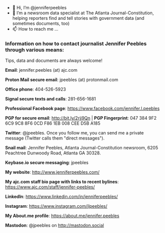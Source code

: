 - 👋 Hi, I’m @jenniferpeebles
- 👀 I’m a newsroom data specialist at The Atlanta Journal-Constitution, helping reporters find and tell stories with government data (and sometimes documents, too)
- 📫 How to reach me ...

### Information on how to contact journalist Jennifer Peebles through various means:

Tips, data and documents are always welcome!

**Email**: jennifer.peebles (at) ajc.com 

**Proton Mail secure email**: jpeebles (at) protonmail.com

**Office phone**: 404-526-5923

**Signal secure texts and calls**: 281-656-1681

**Professional Facebook page**: https://www.facebook.com/jennifer.l.peebles

**PGP for secure email**: http://bit.ly/2rjj9Qn | **PGP Fingerprint**: 047 384 9F2 6C9 9C8 8F6 0CD F86 1EB 008 CEE D5B A185

**Twitter**: @jpeebles. Once you follow me, you can send me a private message (Twitter calls them "direct messages").

**Snail mail**: Jennifer Peebles, Atlanta Journal-Constitution newsroom, 6205 Peachtree Dunwoody Road, Atlanta GA 30328.

**Keybase.io secure messaging**: jpeebles

**My website**: http://www.jenniferpeebles.com/

**My ajc.com staff bio page with links to recent bylines**: https://www.ajc.com/staff/jennifer-peebles/

**LinkedIn**: https://www.linkedin.com/in/jenniferpeebles/

**Instagram**: https://www.instagram.com/jlpeebles/

**My About.me profile**: https://about.me/jennifer.peebles

**Mastodon**: @jpeebles on http://mastodon.social

<!---
jenniferpeebles/jenniferpeebles is a ✨ special ✨ repository because its `README.md` (this file) appears on your GitHub profile.


You can click the Preview link to take a look at your changes.
--->
